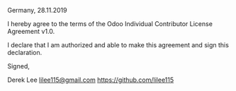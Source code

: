 Germany, 28.11.2019

I hereby agree to the terms of the Odoo Individual Contributor License Agreement v1.0.

I declare that I am authorized and able to make this agreement and sign this declaration.

Signed,

Derek Lee lilee115@gmail.com https://github.com/lilee115
